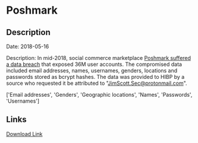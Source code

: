 # Poshmark

## Description

Date: 2018-05-16

Description:
In mid-2018, social commerce marketplace <a href="https://techcrunch.com/2019/08/01/poshmark-confirms-data-breach/" target="_blank" rel="noopener">Poshmark suffered a data breach</a> that exposed 36M user accounts. The compromised data included email addresses, names, usernames, genders, locations and passwords stored as bcrypt hashes. The data was provided to HIBP by a source who requested it be attributed to "JimScott.Sec@protonmail.com".


['Email addresses', 'Genders', 'Geographic locations', 'Names', 'Passwords', 'Usernames']

## Links

[Download Link](https://link-to.net/1229997/70.2712255565402/dynamic/?r=cG9zaG1hcmsuY29t)